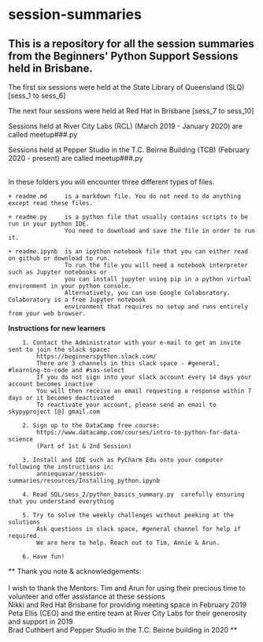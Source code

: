 # session-summaries

## This is a repository for all the session summaries from the Beginners' Python Support Sessions held in Brisbane.

The first six sessions were held at the State Library of Queensland (SLQ) [sess_1 to sess_6]

The next four sessions were held at Red Hat in Brisbane [sess_7 to sess_10]

Sessions held at River City Labs (RCL) (March 2019 - January 2020) are called meetup###.py

Sessions held at Pepper Studio in the T.C. Beirne Building (TCB) (February 2020 - present) are called meetup###.py
<br>
<br>

In these folders you will encounter three different types of files.

    + readme.md     is a markdown file. You do not need to do anything except read these files.

    + readme.py     is a python file that usually contains scripts to be run in your python IDE. 
                    You need to download and save the file in order to run it.

    + readme.ipynb  is an ipython notebook file that you can either read on github or download to run.
                    To run the file you will need a notebook interpreter such as Jupyter notebooks or 
                    you can install jupyter using pip in a python virtual environment in your python console. 
                    Alternatively, you can use Google Colaboratory. Colaboratory is a free Jupyter notebook 
                    environment that requires no setup and runs entirely from your web browser.




**Instructions for new learners**

        1. Contact the Administrator with your e-mail to get an invite sent to join the slack space:
            https://beginnerspython.slack.com/
            There are 3 channels in this slack space - #general, #learning-to-code and #sas-select
            If you do not sign into your slack account every 14 days your account becomes inactive 
            You will then receive an email requesting a response within 7 days or it becomes deactivated
            To reactivate your account, please send an email to skypyproject [@] gmail.com
        
        2. Sign up to the DataCamp free course: 
            https://www.datacamp.com/courses/intro-to-python-for-data-science
            (Part of 1st & 2nd Session)
        
        3. Install and IDE such as PyCharm Edu onto your computer following the instructions in:
            anniequasar/session-summaries/resources/Installing_python.ipynb

        4. Read SQL/sess_2/python_basics_summary.py  carefully ensuring that you understand everything

        5. Try to solve the weekly challenges without peeking at the solutions  
            Ask questions in slack space, #general channel for help if required. 
            We are here to help. Reach out to Tim, Annie & Arun. 
        
        6. Have fun!


**  Thank you note & acknowledgements: 
<br>
<br>
I wish to thank the Mentors: Tim and Arun for using their precious time to volunteer and offer assistance at these sessions
<br>
Nikki and Red Hat Brisbane for providing meeting space in February 2019
<br>
Peta Ellis (CEO) and the entire team at River City Labs for their generosity and support in 2019
<br>
Brad Cuthbert and Pepper Studio in the T.C. Beirne building in 2020 ** 
<br>
